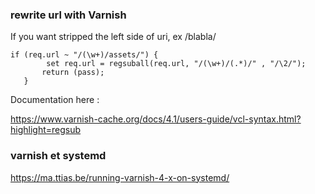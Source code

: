 ### rewrite url with Varnish

If you want stripped the left side of uri, ex /blabla/
```
if (req.url ~ "/(\w+)/assets/") {
        set req.url = regsuball(req.url, "/(\w+)/(.*)/" , "/\2/");
       return (pass); 
   }
   ```
   
   Documentation here :
   
   https://www.varnish-cache.org/docs/4.1/users-guide/vcl-syntax.html?highlight=regsub

### varnish et systemd

https://ma.ttias.be/running-varnish-4-x-on-systemd/
